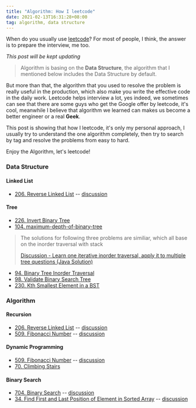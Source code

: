 ```yaml
---
title: "Algorithm: How I leetcode"
date: 2021-02-13T16:31:28+08:00
tag: algorithm, data structure
---
```


When do you usually use [leetcode](https://leetcode.com/)? For most of people, I think, the answer is to prepare the interview, me too.

*This post will be kept updating*

<!--more-->
> Algorithm is basing on the **Data Structure**, the algorithm that I mentioned below includes the Data Structure by default.

But more than that, the algorithm that you used to resolve the problem is really useful in the production, which also make you write the effective code in the daily work. Leetcode helps interview a lot, yes indeed, we sometimes can see that there are some guys who get the Google offer by leetcode, it's cool, meanwhile I believe that algorithm we learned can makes us become a better engineer or a real **Geek**. 

This post is showing that how I leetcode, it's only my personal approach, I usually try to understand the one algorithm completely, then try to search by tag and resolve the problems from easy to hard.

Enjoy the Algorithm, let's leetcode!

### Data Structure
#### Linked List
- [206. Reverse Linked List](https://leetcode.com/problems/reverse-linked-list/) -- [discussion](https://leetcode.com/problems/reverse-linked-list/discuss/1057045/golang206recursion-is-beautiful)
#### Tree 
- [226. Invert Binary Tree](https://leetcode.com/problems/invert-binary-tree/)
- [104. maximum-depth-of-binary-tree](https://leetcode.com/problems/maximum-depth-of-binary-tree/)

> The solutions for following three problems are similiar, which all base on the inorder traversal with stack
>
> [Discussion - Learn one iterative inorder traversal, apply it to multiple tree questions (Java Solution)](https://leetcode.com/problems/validate-binary-search-tree/discuss/32112/Learn-one-iterative-inorder-traversal-apply-it-to-multiple-tree-questions-(Java-Solution))
- [94. Binary Tree Inorder Traversal](https://leetcode.com/problems/binary-tree-inorder-traversal/)
- [98. Validate Binary Search Tree](https://leetcode.com/problems/validate-binary-search-tree/)
- [230. Kth Smallest Element in a BST](https://leetcode.com/problems/kth-smallest-element-in-a-bst/)


### Algorithm
#### Recursion
- [206. Reverse Linked List](https://leetcode.com/problems/reverse-linked-list/) -- [discussion](https://leetcode.com/problems/reverse-linked-list/discuss/1057045/golang206recursion-is-beautiful)
- [509. Fibonacci Number](https://leetcode.com/problems/fibonacci-number/) -- [discussion](https://leetcode.com/problems/fibonacci-number/discuss/1057880/golang509four-ways-to-resolve-fibonacci-number)
#### Dynamic Programming
- [509. Fibonacci Number](https://leetcode.com/problems/fibonacci-number/) -- [discussion](https://leetcode.com/problems/fibonacci-number/discuss/1057880/golang509four-ways-to-resolve-fibonacci-number)
- [70. Climbing Stairs](https://leetcode.com/problems/climbing-stairs/)

#### Binary Search
- [704. Binary Search](https://leetcode.com/problems/binary-search/) -- [discussion](https://leetcode.com/problems/binary-search/discuss/1055849/golang704beautiful-code-of-binary-search)
- [34. Find First and Last Position of Element in Sorted Array](https://leetcode.com/problems/find-first-and-last-position-of-element-in-sorted-array/) -- [discussion](https://leetcode.com/problems/find-first-and-last-position-of-element-in-sorted-array/discuss/1056313/golang34easy-way-to-understand-with-two-binary-search)
